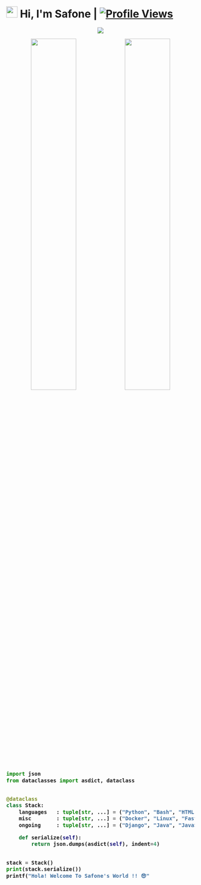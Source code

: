 # <img src="https://raw.githubusercontent.com/MartinHeinz/MartinHeinz/master/wave.gif" width="30px"> Hi, I'm Safone | [![Profile Views](https://gpvc.arturio.dev/dcowner)](https://github.com/AsmSafone)

<p align="center">
  <a href="https://t.me/DisneyCinemas"><img src="https://telegra.ph/file/82a3f2e0f6e6c96d3c3ce.mp4"></a>
    </p>
<p align="center">
    <img
        width="49%"
        src="https://github-readme-stats.vercel.app/api?username=AsmSafone&count_private=true&include_all_commits=true&show_icons=true&theme=tokyonight&custom_title=GitHub+Stats"
    />
    <img
        width="49%"
        src="https://github-readme-streak-stats.herokuapp.com?user=AsmSafone&theme=tokyonight"
    />
</p>

<h3>
    
```python
​
import json
from dataclasses import asdict, dataclass


@dataclass
class Stack:
    languages   : tuple[str, ...] = ("Python", "Bash", "HTML", "CSS")
    misc        : tuple[str, ...] = ("Docker", "Linux", "FastAPI")
    ongoing     : tuple[str, ...] = ("Django", "Java", "JavaScript")

    def serialize(self):
        return json.dumps(asdict(self), indent=4)


stack = Stack()
print(stack.serialize())
printf("Hola! Welcome To Safone's World !! 😎"
​

```
</h3>
